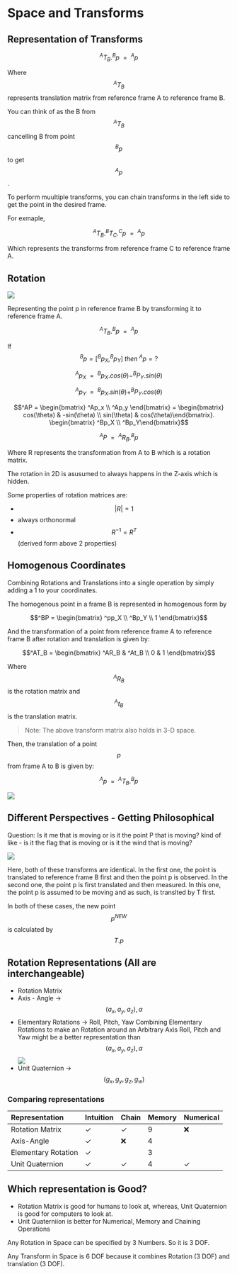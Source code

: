 # Space and Transforms

## Representation of Transforms

$$^AT_B . ^Bp \; = \; ^Ap$$

Where $$^AT_B$$ represents translation matrix from reference frame A to reference frame B.

You can think of as the B from $$ ^AT_B $$ cancelling B from point $$ ^Bp $$ to get $$ ^Ap $$.

To perform muultiple transforms, you can chain transforms in the left side to get the point in the desired frame.

For exmaple,

$$^AT_B . ^BT_C . ^Cp \; = \; ^Ap$$

Which represents the transforms from reference frame C to reference frame A.

## Rotation

![](.gitbook/assets/rotation.jpg)

Representing the point p in reference frame B by transforming it to reference frame A.

$$^AT_B . ^Bp \; = \; ^Ap$$

If $$^Bp = [^Bp_X, ^Bp_Y] \; then \; ^Ap = ?$$

$$^Ap_X \; = \; ^Bp_X.cos(\theta) - ^BP_Y.sin(\theta)$$ 

$$^Ap_Y \; = \; ^Bp_X.sin(\theta) + ^BP_Y.cos(\theta)$$

$$^AP = \begin{bmatrix} ^Ap_x \\ ^Ap_y \end{bmatrix} = \begin{bmatrix} cos(\theta) & -sin(\theta) \\ sin(\theta) & cos(\theta)\end{bmatrix}. \begin{bmatrix} ^Bp_X \\ ^Bp_Y\end{bmatrix}$$

$$^AP \; = \;^AR_B . ^Bp$$

Where R represents the transformation from A to B which is a rotation matrix.

The rotation in 2D is asusumed to always happens in the Z-axis which is hidden.

Some properties of rotation matrices are:

* $$|R| = 1$$
* always orthonormal
* $$R^{-1} = R^T$$ \(derived form above 2 properties\)

## Homogenous Coordinates

Combining Rotations and Translations into a single operation by simply adding a 1 to your coordinates.

The homogenous point in a frame B is represented in homogenous form by

$$^BP = \begin{bmatrix} ^pp_X \\ ^Bp_Y \\ 1 \end{bmatrix}$$

And the transformation of a point from reference frame A to reference frame B after rotation and translation is given by:

$$^AT_B = \begin{bmatrix} ^AR_B & ^At_B \\ 0 & 1 \end{bmatrix}$$

Where $$ ^AR_B $$ is the rotation matrix and $$^At_B$$ is the translation matrix.

> Note: The above transform matrix also holds in 3-D space.

Then, the translation of a point $$p$$ from frame A to B is given by:

$$^Ap \; = \; ^AT_B.^Bp$$

![](.gitbook/assets/translation_and_rotation.jpg)

## Different Perspectives - Getting Philosophical

Question: Is it me that is moving or is it the point P that is moving? kind of like - is it the flag that is moving or is it the wind that is moving?

![](.gitbook/assets/multiple_perspective.jpg)

Here, both of these transforms are identical. In the first one, the point is translated to reference frame B first and then the point p is observed. In the second one, the point p is first translated and then measured. In this one, the point p is assumed to be moving and as such, is translted by T first.

In both of these cases, the new point $$p^{NEW}$$ is calculated by $$T.p$$

## Rotation Representations \(All are interchangeable\)

* Rotation Matrix
* Axis - Angle -&gt; $$(a_x, a_y, a_z), \alpha$$
* Elementary Rotations -&gt; Roll, Pitch, Yaw Combining Elementary Rotations to make an Rotation around an Arbitrary Axis Roll, Pitch and Yaw might be a better representation than $$(a_x, a_y, a_z), \alpha$$ ![](.gitbook/assets/elementary_rotations.jpg)
* Unit Quaternion -&gt; $$(g_x, g_y, g_z, g_w)$$

### Comparing representations

| Representation | Intuition | Chain | Memory | Numerical |
| :--- | :--- | :--- | :--- | :--- |
| Rotation Matrix | ✓ | ✓ | 9 | ❌ |
| Axis-Angle | ✓ | ❌ | 4 |  |
| Elementary Rotation | ✓ |  | 3 |  |
| Unit Quaternion | ✓ | ✓ | 4 | ✓ |

## Which representation is Good?

* Rotation Matrix is good for humans to look at, whereas, Unit Quaternion is good for computers to look at.
* Unit Quaterniion is better for Numerical, Memory and Chaining Operations

Any Rotation in Space can be specified by 3 Numbers. So it is 3 DOF.

Any Transform in Space is 6 DOF because it combines Rotation \(3 DOF\) and translation \(3 DOF\).

